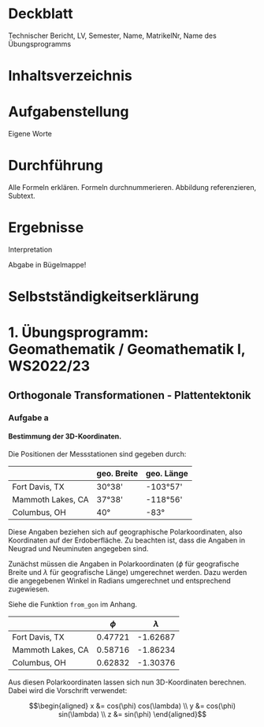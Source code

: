 # Deckblatt

Technischer Bericht, LV, Semester, Name, MatrikelNr, Name des Übungsprogramms

# Inhaltsverzeichnis

# Aufgabenstellung

Eigene Worte

# Durchführung

Alle Formeln erklären.
Formeln durchnummerieren.
Abbildung referenzieren, Subtext.

# Ergebnisse

Interpretation

Abgabe in Bügelmappe!

# Selbstständigkeitserklärung

# 1. Übungsprogramm: Geomathematik / Geomathematik I, WS2022/23

## Orthogonale Transformationen - Plattentektonik

### Aufgabe a

#### Bestimmung der 3D-Koordinaten.

Die Positionen der Messstationen sind gegeben durch:

|                   | geo. Breite | geo. Länge |
| ----------------- | ----------- | ---------- |
| Fort Davis, TX    | 30°38'      | -103°57'   |
| Mammoth Lakes, CA | 37°38'      | -118°56'   |
| Columbus, OH      | 40°         | -83°       |

Diese Angaben beziehen sich auf geographische Polarkoordinaten, also Koordinaten auf der Erdoberfläche. Zu beachten ist, dass die Angaben in Neugrad und Neuminuten angegeben sind.

Zunächst müssen die Angaben in Polarkoordinaten ($\phi$ für geografische Breite und $\lambda$ für geografische Länge) umgerechnet werden. Dazu werden die angegebenen Winkel in Radians umgerechnet und entsprechend zugewiesen.

Siehe die Funktion `from_gon` im Anhang.

|                   | $\phi$  | $\lambda$ |
| ----------------- | ------- | --------- |
| Fort Davis, TX    | 0.47721 | -1.62687  |
| Mammoth Lakes, CA | 0.58716 | -1.86234  |
| Columbus, OH      | 0.62832 | -1.30376  |

Aus diesen Polarkoordinaten lassen sich nun 3D-Koordinaten berechnen. Dabei wird die Vorschrift verwendet:

$$\begin{aligned}
 x &= cos(\phi) cos(\lambda) \\
 y &= cos(\phi) sin(\lambda) \\
 z &= sin(\phi)
\end{aligned}$$

